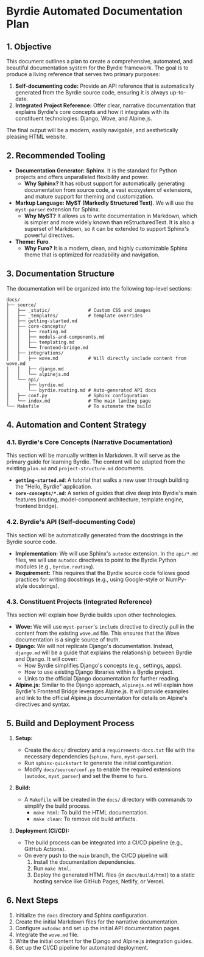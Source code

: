 # Byrdie Automated Documentation Plan

## 1. Objective

This document outlines a plan to create a comprehensive, automated, and beautiful documentation system for the Byrdie framework. The goal is to produce a living reference that serves two primary purposes:

1.  **Self-documenting code:** Provide an API reference that is automatically generated from the Byrdie source code, ensuring it is always up-to-date.
2.  **Integrated Project Reference:** Offer clear, narrative documentation that explains Byrdie's core concepts and how it integrates with its constituent technologies: Django, Wove, and Alpine.js.

The final output will be a modern, easily navigable, and aesthetically pleasing HTML website.

## 2. Recommended Tooling

*   **Documentation Generator:** **Sphinx**. It is the standard for Python projects and offers unparalleled flexibility and power.
    *   **Why Sphinx?** It has robust support for automatically generating documentation from source code, a vast ecosystem of extensions, and mature support for theming and customization.
*   **Markup Language:** **MyST (Markedly Structured Text)**. We will use the `myst-parser` extension for Sphinx.
    *   **Why MyST?** It allows us to write documentation in Markdown, which is simpler and more widely known than reStructuredText. It is also a superset of Markdown, so it can be extended to support Sphinx's powerful directives.
*   **Theme:** **Furo**.
    *   **Why Furo?** It is a modern, clean, and highly customizable Sphinx theme that is optimized for readability and navigation.

## 3. Documentation Structure

The documentation will be organized into the following top-level sections:

```
docs/
├── source/
│   ├── _static/              # Custom CSS and images
│   ├── _templates/           # Template overrides
│   ├── getting-started.md
│   ├── core-concepts/
│   │   ├── routing.md
│   │   ├── models-and-components.md
│   │   ├── templating.md
│   │   └── frontend-bridge.md
│   ├── integrations/
│   │   ├── wove.md           # Will directly include content from wove.md
│   │   ├── django.md
│   │   └── alpinejs.md
│   └── api/
│       ├── byrdie.md
│       └── byrdie.routing.md # Auto-generated API docs
│   ├── conf.py               # Sphinx configuration
│   └── index.md              # The main landing page
└── Makefile                  # To automate the build
```

## 4. Automation and Content Strategy

### 4.1. Byrdie's Core Concepts (Narrative Documentation)

This section will be manually written in Markdown. It will serve as the primary guide for learning Byrdie. The content will be adapted from the existing `plan.md` and `project-structure.md` documents.

*   **`getting-started.md`**: A tutorial that walks a new user through building the "Hello, Byrdie" application.
*   **`core-concepts/*.md`**: A series of guides that dive deep into Byrdie's main features (routing, model-component architecture, template engine, frontend bridge).

### 4.2. Byrdie's API (Self-documenting Code)

This section will be automatically generated from the docstrings in the Byrdie source code.

*   **Implementation:** We will use Sphinx's `autodoc` extension. In the `api/*.md` files, we will use `autodoc` directives to point to the Byrdie Python modules (e.g., `byrdie.routing`).
*   **Requirement:** This requires that the Byrdie source code follows good practices for writing docstrings (e.g., using Google-style or NumPy-style docstrings).

### 4.3. Constituent Projects (Integrated Reference)

This section will explain how Byrdie builds upon other technologies.

*   **Wove:** We will use `myst-parser`'s `include` directive to directly pull in the content from the existing `wove.md` file. This ensures that the Wove documentation is a single source of truth.
*   **Django:** We will not replicate Django's documentation. Instead, `django.md` will be a guide that explains the relationship between Byrdie and Django. It will cover:
    *   How Byrdie simplifies Django's concepts (e.g., settings, apps).
    *   How to use existing Django libraries within a Byrdie project.
    *   Links to the official Django documentation for further reading.
*   **Alpine.js:** Similar to the Django approach, `alpinejs.md` will explain how Byrdie's Frontend Bridge leverages Alpine.js. It will provide examples and link to the official Alpine.js documentation for details on Alpine's directives and syntax.

## 5. Build and Deployment Process

1.  **Setup:**
    *   Create the `docs/` directory and a `requirements-docs.txt` file with the necessary dependencies (`sphinx`, `furo`, `myst-parser`).
    *   Run `sphinx-quickstart` to generate the initial configuration.
    *   Modify `docs/source/conf.py` to enable the required extensions (`autodoc`, `myst_parser`) and set the theme to `furo`.

2.  **Build:**
    *   A `Makefile` will be created in the `docs/` directory with commands to simplify the build process.
        *   `make html`: To build the HTML documentation.
        *   `make clean`: To remove old build artifacts.

3.  **Deployment (CI/CD):**
    *   The build process can be integrated into a CI/CD pipeline (e.g., GitHub Actions).
    *   On every push to the `main` branch, the CI/CD pipeline will:
        1.  Install the documentation dependencies.
        2.  Run `make html`.
        3.  Deploy the generated HTML files (in `docs/build/html`) to a static hosting service like GitHub Pages, Netlify, or Vercel.

## 6. Next Steps

1.  Initialize the `docs` directory and Sphinx configuration.
2.  Create the initial Markdown files for the narrative documentation.
3.  Configure `autodoc` and set up the initial API documentation pages.
4.  Integrate the `wove.md` file.
5.  Write the initial content for the Django and Alpine.js integration guides.
6.  Set up the CI/CD pipeline for automated deployment.
